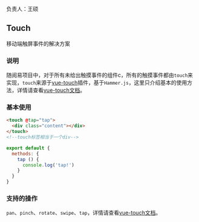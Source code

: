 负责人：王硕
## Touch
移动端触屏事件的解决方案

### 说明
随阅易项目中，对于所有未给出触摸事件的组件c，所有的触摸事件都由`touch`来实现，`touch`来源于[vue-touch](https://github.com/vuejs/vue-touch/tree/next)插件，基于`Hammer.js`，这里只介绍基本的使用方法，详情请查看[vue-touch文档](https://github.com/vuejs/vue-touch/tree/next)。

### 基本使用
```html
<touch @tap="tap">
  <div class="content"></div>
</touch>
<!--touch标签相当于一个div-->
```
```js
export default {
  methods: {
    tap () {
      console.log('tap!')
    }
  }
}
```
### 支持的操作
`pan`、`pinch`、`rotate`、`swipe`、`tap`，详情请查看[vue-touch文档](https://github.com/vuejs/vue-touch/tree/next)。

